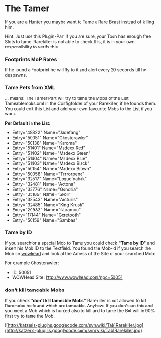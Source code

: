 # The Tamer #

If you are a Hunter you maybe want to Tame a Rare Beast instead of killing him.

Hint: Just use this Plugin-Part if you are sure, your Toon has enough free Slots to tame. Rarekiller is not able to check this, it is in your own responsibility to verify this.

### Footprints MoP Rares ###
If he found a Footprint he will fly to it and alert every 20 seconds till he despawns.

### Tame Pets from XML ###
... means: The Tamer Part will try to tame the Mobs of the List Tameablemobs.xml in the Configfolder of your Rarekiller, if he founds them. You could edit this List and add your own favourite Mobs to the List if you want.

**Per Default in the List:**
  * Entry="49822" Name="Jadefang"
  * Entry="50051" Name="Ghostcrawler"
  * Entry="50138" Name="Karoma"
  * Entry="51401" Name="Madexx Red"
  * Entry="51402" Name="Madexx Green"
  * Entry="51404" Name="Madexx Blue"
  * Entry="51403" Name="Madexx Black"
  * Entry="50154" Name="Madexx Brown"
  * Entry="50058" Name="Terrorpene"
  * Entry="32517" Name="Loque'nahak"
  * Entry="32481" Name="Aotona"
  * Entry="33776" Name="Gondria"
  * Entry="35189" Name="Skoll"
  * Entry="38543" Name="Arcturis"
  * Entry="32485" Name="King Krush"
  * Entry="20932" Name="Nuramoc"
  * Entry="17144" Name="Goretooth"
  * Entry="50159" Name="Sambas"

### Tame by ID ###
If you searchfor a special Mob to Tame you could check **"Tame by ID"** and insert his Mob ID to the Textfield.
You found the Mob-Id if you search the Mob on [wowhead](http://www.wowhead.com) and look at the Adress of the Site of your searched Mob:

For example Ghostcrawler:
  * ID: 50051
  * WOWHead Site: http://www.wowhead.com/npc=50051

### don't kill tameable Mobs ###
If you check **"don't kill tameable Mobs"** Rarekiller is not allowed to kill Raremobs he found which are tameable. Anyhow: If you don't set this and you meet a Mob which is hunted also to kill and to tame the Bot will in 90% first try to tame the Mob.

![http://katzerls-plugins.googlecode.com/svn/wiki/Tab1Rarekiller.jpg](http://katzerls-plugins.googlecode.com/svn/wiki/Tab1Rarekiller.jpg)
